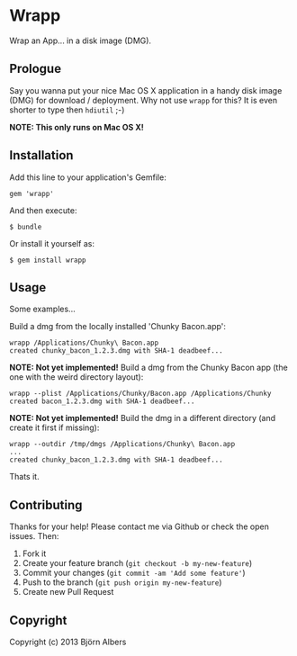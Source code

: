 # Wrapp

Wrap an App... in a disk image (DMG).


## Prologue

Say you wanna put your nice Mac OS X application in a handy disk image
(DMG) for download / deployment.
Why not use `wrapp` for this?
It is even shorter to type then `hdiutil` ;-)

**NOTE: This only runs on Mac OS X!**


## Installation

Add this line to your application's Gemfile:

    gem 'wrapp'

And then execute:

    $ bundle

Or install it yourself as:

    $ gem install wrapp


## Usage

Some examples...

Build a dmg from the locally installed 'Chunky Bacon.app':

```
wrapp /Applications/Chunky\ Bacon.app
created chunky_bacon_1.2.3.dmg with SHA-1 deadbeef...
```

**NOTE: Not yet implemented!**
Build a dmg from the Chunky Bacon app (the one with the weird directory
layout):

```
wrapp --plist /Applications/Chunky/Bacon.app /Applications/Chunky
created bacon_1.2.3.dmg with SHA-1 deadbeef...
```

**NOTE: Not yet implemented!**
Build the dmg in a different directory (and create it first if missing):

```
wrapp --outdir /tmp/dmgs /Applications/Chunky\ Bacon.app
...
created chunky_bacon_1.2.3.dmg with SHA-1 deadbeef...
```

Thats it.


## Contributing

Thanks for your help! Please contact me via Github or check the open
issues. Then:

1. Fork it
2. Create your feature branch (`git checkout -b my-new-feature`)
3. Commit your changes (`git commit -am 'Add some feature'`)
4. Push to the branch (`git push origin my-new-feature`)
5. Create new Pull Request


## Copyright

Copyright (c) 2013 Björn Albers
